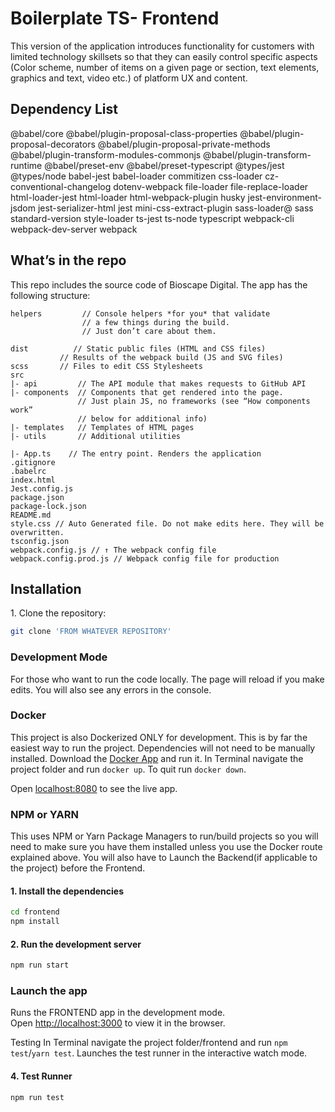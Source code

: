 # Boilerplate TS- Frontend

This version of the application introduces functionality for customers with limited technology skillsets so that they can easily control specific aspects (Color scheme, number of items on a given page or section, text elements, graphics and text, video etc.) of platform UX and content.

## Dependency List

 @babel/core @babel/plugin-proposal-class-properties @babel/plugin-proposal-decorators @babel/plugin-proposal-private-methods @babel/plugin-transform-modules-commonjs @babel/plugin-transform-runtime @babel/preset-env @babel/preset-typescript @types/jest @types/node  babel-jest babel-loader commitizen css-loader cz-conventional-changelog dotenv-webpack file-loader file-replace-loader html-loader-jest html-loader html-webpack-plugin husky jest-environment-jsdom jest-serializer-html jest mini-css-extract-plugin sass-loader@ sass standard-version style-loader ts-jest ts-node typescript webpack-cli webpack-dev-server webpack

## What’s in the repo

This repo includes the source code of Bioscape Digital. The app has the following structure:

```
helpers         // Console helpers *for you* that validate
                // a few things during the build.
                // Just don’t care about them.

dist          // Static public files (HTML and CSS files)
           // Results of the webpack build (JS and SVG files)
scss       // Files to edit CSS Stylesheets
src
|- api         // The API module that makes requests to GitHub API
|- components  // Components that get rendered into the page.
               // Just plain JS, no frameworks (see “How components work”
               // below for additional info)
|- templates   // Templates of HTML pages
|- utils       // Additional utilities

|- App.ts    // The entry point. Renders the application
.gitignore
.babelrc
index.html
Jest.config.js
package.json
package-lock.json
README.md
style.css // Auto Generated file. Do not make edits here. They will be overwritten.
tsconfig.json
webpack.config.js // ↑ The webpack config file
webpack.config.prod.js // Webpack config file for production
```

## Installation

1\. Clone the repository:

```bash
git clone 'FROM WHATEVER REPOSITORY'
```

### Development Mode

For those who want to run the code locally.
The page will reload if you make edits.
You will also see any errors in the console.

### Docker

This project is also Dockerized ONLY for development. This is by far the easiest way to run the project. Dependencies will not need to be manually installed. Download the [Docker App](https://docs.docker.com/get-docker/) and run it. In Terminal navigate the project folder and run `docker up`. To quit run `docker down`.

Open [localhost:8080](http://localhost:8080) to see the live app.

### NPM or YARN

This uses NPM or Yarn Package Managers to run/build projects so you will need to make sure you have them installed unless you use the Docker route explained above. You will also have to Launch the Backend(if applicable to the project) before the Frontend.


#### 1\. Install the dependencies

```bash
cd frontend
npm install
```

#### 2\. Run the development server

```bash
npm run start
```

### **Launch the app**

Runs the FRONTEND app in the development mode.\
Open [http://localhost:3000](http://localhost:3000) to view it in the browser.

Testing
In Terminal navigate the project folder/frontend and run `npm test`/`yarn test`.
Launches the test runner in the interactive watch mode.

#### 4\. Test Runner

```bash
npm run test
```
